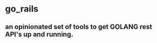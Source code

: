 [logo]: https://storage.googleapis.com/gopherizeme.appspot.com/gophers/cf7d8c19c020aaa7403991d9799219fca0070011.png 

# go_rails
## an opinionated set of tools to get GOLANG rest API's up and running. 